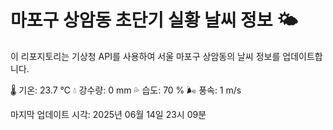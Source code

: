 
# 마포구 상암동 초단기 실황 날씨 정보 🌤️

이 리포지토리는 기상청 API를 사용하여 서울 마포구 상암동의 날씨 정보를 업데이트합니다. 

🌡️ 기온: 23.7 ℃
💧 강수량: 0 mm
💦 습도: 70 %
🌬️ 풍속: 1 m/s

마지막 업데이트 시각: 2025년 06월 14일 23시 09분    
